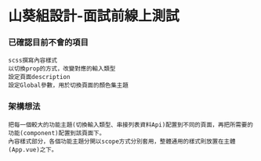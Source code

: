 # 山葵組設計-面試前線上測試

### 已確認目前不會的項目
```
scss撰寫內容樣式
以切換prop的方式，改變對應的輸入類型
設定頁面description
設定Global參數，用於切換頁面的顏色集主題
```

### 架構想法
```
把每一個較大的功能主題(切換輸入類型、串接列表資料Api)配置到不同的頁面，再把所需要的功能(component)配置到該頁面下。
內容樣式部分，各個功能主題分開以scope方式分別套用，整體通用的樣式則放置在主體(App.vue)之下。
```